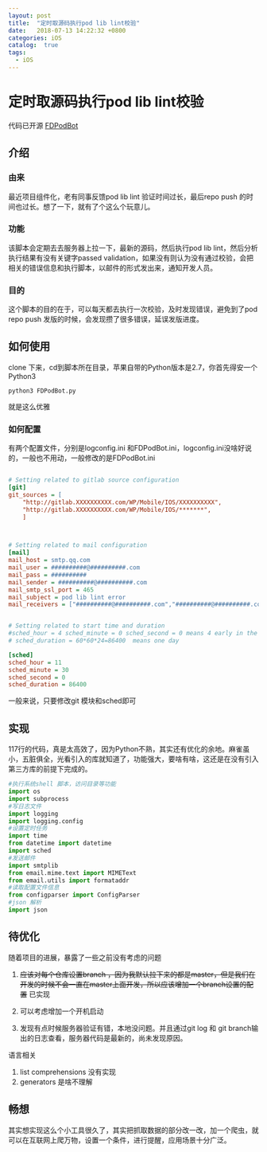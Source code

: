 ```yaml
---
layout: post
title:  "定时取源码执行pod lib lint校验"
date:   2018-07-13 14:22:32 +0800
categories: iOS
catalog:  true
tags:
  - iOS
---
```




# 定时取源码执行pod lib lint校验

代码已开源 [FDPodBot](https://github.com/toolazytoname/FDPodBot)

## 介绍

### 由来

最近项目组件化，老有同事反馈pod lib lint 验证时间过长，最后repo push 的时间也过长。想了一下，就有了个这么个玩意儿。

### 功能

该脚本会定期去去服务器上拉一下，最新的源码，然后执行pod lib lint，然后分析执行结果有没有关键字passed validation，如果没有则认为没有通过校验，会把相关的错误信息和执行脚本，以邮件的形式发出来，通知开发人员。

### 目的

这个脚本的目的在于，可以每天都去执行一次校验，及时发现错误，避免到了pod repo push 发版的时候，会发现攒了很多错误，延误发版进度。



## 如何使用

clone 下来，cd到脚本所在目录，苹果自带的Python版本是2.7，你首先得安一个Python3

```shell
python3 FDPodBot.py
```

就是这么优雅



### 如何配置

有两个配置文件，分别是logconfig.ini 和FDPodBot.ini，logconfig.ini没啥好说的，一般也不用动，一般修改的是FDPodBot.ini

~~~ini

# Setting related to gitlab source configuration
[git]
git_sources = [
    "http://gitlab.XXXXXXXXXX.com/WP/Mobile/IOS/XXXXXXXXXX",
    "http://gitlab.XXXXXXXXXX.com/WP/Mobile/IOS/*******",
    ]



# Setting related to mail configuration
[mail]
mail_host = smtp.qq.com
mail_user = ##########@##########.com
mail_pass = ##########
mail_sender = ##########@##########.com
mail_smtp_ssl_port = 465
mail_subject = pod lib lint error
mail_receivers = ["##########@##########.com","##########@##########.com"]


# Setting related to start time and duration
#sched_hour = 4 sched_minute = 0 sched_second = 0 means 4 early in the morning
# sched_duration = 60*60*24=86400  means one day

[sched]
sched_hour = 11
sched_minute = 30
sched_second = 0
sched_duration = 86400

~~~

一般来说，只要修改git 模块和sched即可



## 实现

117行的代码，真是太高效了，因为Python不熟，其实还有优化的余地。麻雀虽小，五脏俱全，光看引入的库就知道了，功能强大，要啥有啥，这还是在没有引入第三方库的前提下完成的。

~~~python
#执行系统shell 脚本，访问目录等功能
import os
import subprocess
#写日志文件
import logging
import logging.config
#设置定时任务
import time
from datetime import datetime
import sched
#发送邮件
import smtplib
from email.mime.text import MIMEText
from email.utils import formataddr
#读取配置文件信息
from configparser import ConfigParser
#json 解析
import json
~~~




## 待优化

随着项目的进展，暴露了一些之前没有考虑的问题

1. <del>应该对每个仓库设置branch ，因为我默认拉下来的都是master，但是我们在开发的时候不会一直在master上面开发，所以应该增加一个branch设置的配置</del>  已实现

2. 可以考虑增加一个开机启动
3. 发现有点时候服务器验证有错，本地没问题。并且通过git log 和 git branch输出的日志查看，服务器代码是最新的，尚未发现原因。

   

语言相关

1. list comprehensions 没有实现
2. generators 是啥不理解 



## 畅想

其实想实现这么个小工具很久了，其实把抓取数据的部分改一改，加一个爬虫，就可以在互联网上爬万物，设置一个条件，进行提醒，应用场景十分广泛。